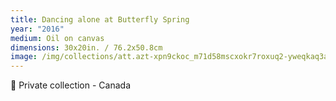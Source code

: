 ```yaml
---
title: Dancing alone at Butterfly Spring
year: "2016"
medium: Oil on canvas
dimensions: 30x20in. / 76.2x50.8cm
image: /img/collections/att.azt-xpn9ckoc_m71d58mscxokr7roxuq2-yweqkaq3a.jpeg
---
```

🔴 Private collection - Canada
